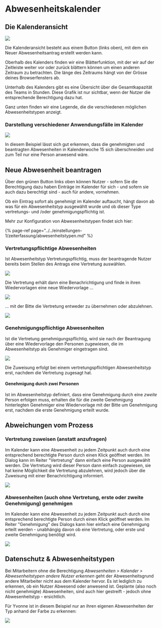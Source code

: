 # Abwesenheitskalender

## Die Kalenderansicht

![](../../.gitbook/assets/calendar.png)

Die Kalenderansicht besteht aus einem Button \(links oben\), mit dem ein Neuer Abwesenheitsantrag erstellt werden kann.

Oberhalb des Kalenders finden wir eine Blätterfunktion, mit der wir auf der Zeitleiste weiter vor oder zurück blättern können um einen anderen Zeitraum zu betrachten. Die länge des Zeitraums hängt von der Grösse deines Browserfensters ab.

Unterhalb des Kalenders gibt es eine Übersicht über die Gesamtkapazität des Teams in Stunden. Diese Grafik ist nur sichtbar, wenn der Nutzer die entsprechende Berechtigung dazu hat.

Ganz unten finden wir eine Legende, die die verschiedenen möglichen Abwesenheitstypen anzeigt.

### Darstellung verschiedener Anwendungsfälle im Kalender

![](../../.gitbook/assets/cal-use-cases.png)

In diesem Beispiel lässt sich gut erkennen, dass die genehmigten und beantragten Abwesenheiten in Kalenderwoche 15 sich überschneiden und zum Teil nur eine Person anwesend wäre.

## Neue Abwesenheit beantragen

Über den grünen Button links oben können Nutzer - sofern Sie die Berechtigung dazu haben Einträge im Kalender für sich - und sofern sie auch dazu berechtigt sind - auch für andere, vornehmen.

Ob ein Eintrag sofort als genehmigt im Kalender auftaucht, hängt davon ab was für ein Abwesenheitstyp ausgewählt wurde und ob dieser Type vertretungs- und /oder genehmigungspflichtig ist.

Mehr zur Konfiguration von Abwesenheitstypen findet sich hier:

{% page-ref page="../../einstellungen-1/zeiterfassung/abwesenheitstypen.md" %}

### Vertretungspflichtige Abwesenheiten

Ist Abwesenheitstyp Vertretungspflichtig, muss der beantragende Nutzer bereits beim Stellen des Antrags eine Vertretung auswählen. 

![](../../.gitbook/assets/bildschirmfoto-2021-04-18-um-14.15.32.png)

Die Vertretung erhält dann eine Benachrichtigung und finde in ihren Wiedervorlagen eine neue Wiedervorlage ... 

![](../../.gitbook/assets/bildschirmfoto-2021-04-18-um-14.16.31.png)

... mit der Bitte die Vertretung entweder zu übernehmen oder abzulehnen.

![](../../.gitbook/assets/bildschirmfoto-2021-04-18-um-14.17.17.png)



### Genehmigungspflichtige Abwesenheiten

Ist die Vertretung genehmigungspflichtig, wird sie nach der Beantragung über eine Wiedervorlage den Personen zugewiesen, die im Abwesenheitstyp als Genehmiger eingetragen sind.

![](../../.gitbook/assets/genehmigen.png)

Die Zuweisung erfolgt bei einem vertretungspflichtigen Abwesenheitstyp erst, nachdem die Vertretung zugesagt hat.

#### Genehmigung durch zwei Personen

Ist im Abwesenheitstyp definiert, dass eine Genehmigung durch eine _zweite_ Person erfolgen muss, erhalten die für die zweite Genehmigung hinterlegten Genehmiger eine Wiedervorlage mit der Bitte um Genehmigung erst, nachdem die erste Genehmigung erteilt wurde.

## Abweichungen vom Prozess

### Vertretung zuweisen \(anstatt anzufragen\)

Im Kalender kann eine Abwesenheit zu jedem Zeitpunkt auch durch eine entsprechend berechtigte Person durch einen Klick geöffnet werden. Im Dialog kann im Reiter "Vertretung" dann einfach eine Person ausgewählt werden. Die Vertretung wird dieser Person dann einfach zugewiesen, sie hat keine Möglichkeit die Vertretung abzulehnen, wird jedoch über die Zuweisung mit einer Benachrichtigung informiert.

![](../../.gitbook/assets/override-substitude.png)

### Abwesenheiten \(auch ohne Vertretung, erste oder zweite Genehmigung\) genehmigen

Im Kalender kann eine Abwesenheit zu jedem Zeitpunkt auch durch eine entsprechend berechtigte Person durch einen Klick geöffnet werden. Im Reiter "Genehmigung" des Dialogs kann hier einfach eine Genehmigung erteilt werden - unabhängig davon ob eine Vertretung, oder erste und zweite Genehmigung benötigt wird.

![](../../.gitbook/assets/override-approval.png)

## Datenschutz & Abwesenheitstypen

Bei Mitarbeitern ohne die Berechtigung _Abwesenheiten &gt; Kalender &gt; Abwesenheitstypen andere Nutzer erkennen_ geht der Abwesenheitsgrund andere Mitarbeiter nicht aus dem Kalender hervor. Es ist lediglich zu erkennen, ob ein Nutzer Abwesend oder anwesend ist. Geplante \(also noch nicht genehmigte\) Abwesenheiten, sind auch hier gestreift - jedoch ohne Abwesenheitstyp - ersichtlich.

Für Yvonne ist in diesem Beispiel nur an ihren eigenen Abwesenheiten der Typ anhand der Farbe zu erkennen:

![](../../.gitbook/assets/no-type.png)

